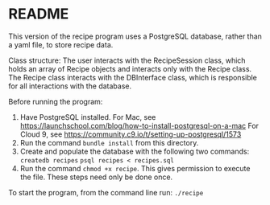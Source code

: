 # README # 

This version of the recipe program uses a PostgreSQL database, rather 
than a yaml file, to store recipe data. 

Class structure:
The user interacts with the RecipeSession class, which holds an array of Recipe 
objects and interacts only with the Recipe class. The Recipe class interacts with the DBInterface class, which is responsible for all interactions with the database.

Before running the program:
1. Have PostgreSQL installed. 
   For Mac, see https://launchschool.com/blog/how-to-install-postgresql-on-a-mac
   For Cloud 9, see https://community.c9.io/t/setting-up-postgresql/1573
2. Run the command `bundle install` from this directory.
3. Create and populate the database with the following two commands:
      `createdb recipes`
      `psql recipes < recipes.sql`
4. Run the command `chmod +x recipe`. This gives permission to execute the file.
These steps need only be done once. 

To start the program, from the command line run:
      `./recipe` 
